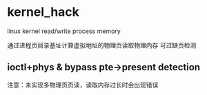 # kernel_hack
linux kernel read/write process memory

通过进程页目录基址计算虚拟地址的物理页读取物理内存
可过缺页检测
## ioctl+phys & bypass pte->present detection

注意：未实现多物理页页读，读取内存过长时会出现错误
